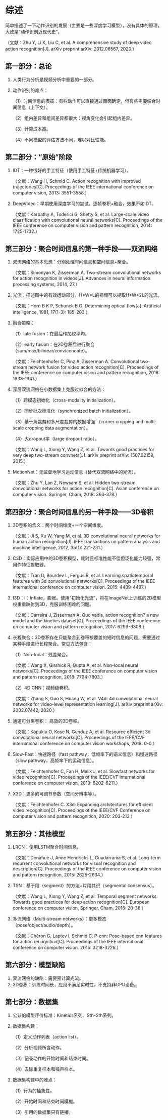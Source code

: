 # 综述

简单描述了一下动作识别的发展（主要是一些深度学习模型），没有具体的原理，大致是“动作识别近现代史”。

（文献：Zhu Y, Li X, Liu C, et al. A comprehensive study of deep video action recognition[J]. arXiv preprint arXiv: 2012.06567, 2020.）

## 第一部分：总论

1. 人类行为分析是视频分析中重要的一部分。

2. 动作识别的难点：

   （1）时间信息的表征：有些动作可以直接通过画面确定，但有些需要结合时间信息（上下文）。

   （2）组内差异和组间差异都很大：视角变化会引起组内差异。

   （3）计算成本高。

   （4）不同模型的评估方法不同，难以对比性能。

## 第二部分：“原始”阶段

1. IDT：一种很好的手工特征（使用手工特征+传统机器学习）。

   （文献：Wang H, Schmid C. Action recognition with improved trajectories[C]. Proceedings of the IEEE international conference on computer vision, 2013: 3551-3558.）

2. DeepVideo：早期使用深度学习的尝试，逐帧卷积+融合，效果不如IDT。

   （文献：Karpathy A, Toderici G, Shetty S, et al. Large-scale video classification with convolutional neural networks[C]. Proceedings of the IEEE conference on computer vision and pattern recognition, 2014: 1725-1732.）

## 第三部分：聚合时间信息的第一种手段——双流网络

1. 双流网络的基本思想：分别处理时间信息和空间信息+聚合。

   （文献：Simonyan K, Zisserman A. Two-stream convolutional networks for action recognition in videos[J]. Advances in neural information processing systems, 2014, 27.）

2. 光流：描述图中的有效运动部分。H\*W\*L的视频可以提取H\*W\*2L的光流。

   （文献：Horn B K P, Schunck B G. Determining optical flow[J]. Artificial intelligence, 1981, 17(1-3): 185-203.）

3. 融合策略：

   （1）late fusion：在最后作加权平均。

   （2）early fusion：在2D卷积后进行聚合（sum/max/bilinear/conv/concate）。

   （文献：Feichtenhofer C, Pinz A, Zisserman A. Convolutional two-stream network fusion for video action recognition[C]. Proceedings of the IEEE conference on computer vision and pattern recognition, 2016: 1933-1941.）

4. 深层双流网络在小数据集上克服过拟合的方法：

   （1）跨模态初始化（cross-modality initialization）。

   （2）同步批次标准化（synchronized batch initialization）。

   （3）基于角裁剪和多尺度裁剪的数据增强  （corner cropping and multi-scale cropping data augmentation）。

   （4）大dropout率（large dropout ratio）。

   （文献：Wang L, Xiong Y, Wang Z, et al. Towards good practices for very deep two-stream convnets[J]. arXiv preprint arXiv: 1507.02159, 2015.）

5. MotionNet：无监督地学习运动信息（替代双流网络中的光流）。

   （文献：Zhu Y, Lan Z, Newsam S, et al. Hidden two-stream convolutional networks for action recognition[C]. Asian conference on computer vision. Springer, Cham, 2018: 363-378.）

## 第四部分：聚合时间信息的另一种手段——3D卷积

1. 3D卷积的含义：两个时间维度+一个空间维度。

   （文献：Ji S, Xu W, Yang M, et al. 3D convolutional neural networks for human action recognition[J]. IEEE transactions on pattern analysis and machine intelligence, 2012, 35(1): 221-231.）

2. C3D：实际应用中的3D卷积模型，耗时且标准性能不佳但泛化能力较强，常用作特征提取器。

   （文献：Tran D, Bourdev L, Fergus R, et al. Learning spatiotemporal features with 3d convolutional networks[C]. Proceedings of the IEEE international conference on computer vision. 2015: 4489-4497.）

3. I3D：I：Inflate，膨胀。使用“初始化光流”，将在ImageNet上训练的2D模型权重重映射到3D，克服训练困难的问题。

   （文献：Carreira J, Zisserman A. Quo vadis, action recognition? a new model and the kinetics dataset[C]. Proceedings of the IEEE conference on computer vision and pattern recognition, 2017: 6299-6308.）

4. 长程聚合：3D卷积存在只能聚合到卷积核覆盖的短时信息的问题，需要通过某种手段进行长程聚合。常见方法包含：

   （1）Non-local：残差聚合。

   （文献：Wang X, Girshick R, Gupta A, et al. Non-local neural networks[C]. Proceedings of the IEEE conference on computer vision and pattern recognition, 2018: 7794-7803.）

   （2）4D CNN：视频级卷积。

   （文献：Zhang S, Guo S, Huang W, et al. V4d: 4d convolutional neural networks for video-level representation learning[J]. arXiv preprint arXiv: 2002.07442, 2020.）

5. 通道可分离卷积： 高效的3D卷积。

   （文献：Kopuklu O, Kose N, Gunduz A, et al. Resource efficient 3d convolutional neural networks[C]. Proceedings of the IEEE/CVF international conference on computer vision workshops, 2019: 0-0.）

6. Slow-Fast：快速路径（fast pathway，低帧率下的语义信息）和慢速路径（slow pathway，高帧率下的运动信息）。

   （文献：Feichtenhofer C, Fan H, Malik J, et al. Slowfast networks for video recognition[C]. Proceedings of the IEEE/CVF international conference on computer vision, 2019: 6202-6211.）

7. X3D：更多的可调节参数（空间分辨率等）。

   （文献：Feichtenhofer C. X3d: Expanding architectures for efficient video recognition[C]. Proceedings of the IEEE/CVF Conference on computer vision and pattern recognition, 2020: 203-213.）

## 第五部分：其他模型

1. LRCN：使用LSTM聚合时间信息。

   （文献：Donahue J, Anne Hendricks L, Guadarrama S, et al. Long-term recurrent convolutional networks for visual recognition and description[C]. Proceedings of the IEEE conference on computer vision and pattern recognition, 2015: 2625-2634.）

2. TSN：基于段（segment）的方法+片段共识（segmental consensus）。

   （文献：Wang L, Xiong Y, Wang Z, et al. Temporal segment networks: Towards good practices for deep action recognition[C]. European conference on computer vision, Springer, Cham, 2016: 20-36.）

3. 多流网络（Multi-stream networks）：更多模态（pose/object/audio/depth）。

   （文献：Chéron G, Laptev I, Schmid C. P-cnn: Pose-based cnn features for action recognition[C]. Proceedings of the IEEE international conference on computer vision. 2015: 3218-3226.）

## 第六部分：模型缺陷

1. 双流网络的缺陷：需要预计算光流。
2. 3D卷积：训练时间长，应用不满足实时性，不支持非GPU设备。

## 第七部分：数据集

1. 公认的模型评价标准：Kinetics系列、Sth-Sth系列。

2. 数据集构建：

   （1）定义动作列表（action list）。

   （2）分析视频所含动作。

   （3）记录动作的开始时间和结束时间。

   （4）去除重复样本和噪声样本。

3. 数据集构建中的难点：

   （1）行为的抽象性。

   （2）开始时间和结束时间模糊。

   （3）引用的数据集只有链接。